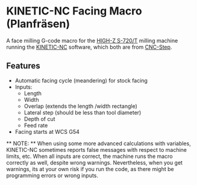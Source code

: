 
# KINETIC-NC Facing Macro (Planfräsen)

A face milling G-code macro for the [HIGH-Z S-720/T](https://www.cnc-step.de/cnc-fraese-high-z-s-720t-kugelgewindetrieb-720x420mm) milling machine running the [KINETIC-NC](https://www.cnc-step.de/cnc-software/kinetic-nc-netzwerk-steuerungssoftware/) software, which both are from [CNC-Step](https://www.cnc-step.de).

## Features

 * Automatic facing cycle (meandering) for stock facing
 * Inputs:
   - Length
   - Width
   - Overlap (extends the length /width rectangle)
   - Lateral step (should be less than tool diameter)
   - Depth of cut
   - Feed rate
 * Facing starts at WCS G54

 ** NOTE: ** When using some more advanced calculations with variables, KINETIC-NC sometimes reports false messages with respect to machine limits, etc. When all inputs are correct, the machine runs the macro correctly as well, despite wrong warnings. Nevertheless, when you get warnings, its at your own risk if you run the code, as there might be programming errors or wrong inputs.